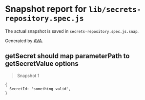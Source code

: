 # Snapshot report for `lib/secrets-repository.spec.js`

The actual snapshot is saved in `secrets-repository.spec.js.snap`.

Generated by [AVA](https://avajs.dev).

## getSecret should map parameterPath to getSecretValue options

> Snapshot 1

    {
      SecretId: 'something valid',
    }
